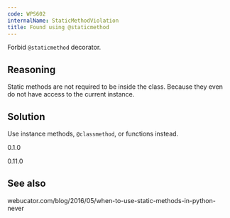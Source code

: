 ```yaml
---
code: WPS602
internalName: StaticMethodViolation
title: Found using @staticmethod
---
```


Forbid `@staticmethod` decorator.

## Reasoning
Static methods are not required to be inside the class. Because they
even do not have access to the current instance.

## Solution
Use instance methods, `@classmethod`, or functions instead.

<div class="versionadded">

0.1.0

</div>

<div class="versionchanged">

0.11.0

</div>

## See also
webucator.com/blog/2016/05/when-to-use-static-methods-in-python-never